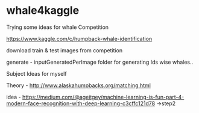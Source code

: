 # whale4kaggle

Trying some ideas for whale Competition

https://www.kaggle.com/c/humpback-whale-identification

download train & test images from competition


generate - inputGeneratedPerImage folder for generating Ids wise whales..

Subject Ideas for myself

Theory - http://www.alaskahumpbacks.org/matching.html

idea - https://medium.com/@ageitgey/machine-learning-is-fun-part-4-modern-face-recognition-with-deep-learning-c3cffc121d78 ->step2
